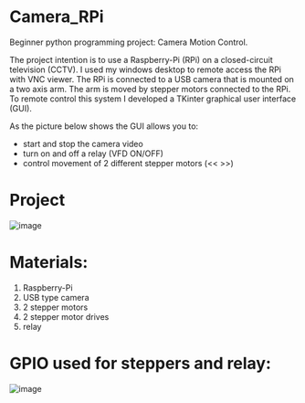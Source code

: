 # Camera_RPi

Beginner python programming project: Camera Motion Control.

The project intention is to use a Raspberry-Pi (RPi) on a closed-circuit television (CCTV). I used my windows desktop to remote access the RPi with VNC viewer. The RPi is connected to a USB camera that is mounted on a two axis arm. The arm is moved by stepper motors connected to the RPi. To remote control this system I developed a TKinter graphical user interface (GUI).


As the picture below shows the GUI allows you to:
- start and stop the camera video
- turn on and off a relay (VFD ON/OFF)
- control movement of 2 different stepper motors (<< >>)

# Project
![image](https://user-images.githubusercontent.com/92346972/210685002-ca500cd6-60f9-4d91-b11e-8a79b95304aa.png)


# Materials:
1. Raspberry-Pi
2. USB type camera
3. 2 stepper motors
4. 2 stepper motor drives
5. relay

# GPIO used for steppers and relay:

![image](https://user-images.githubusercontent.com/92346972/210687367-907dc835-0572-4125-a89a-e9359b813871.png)



